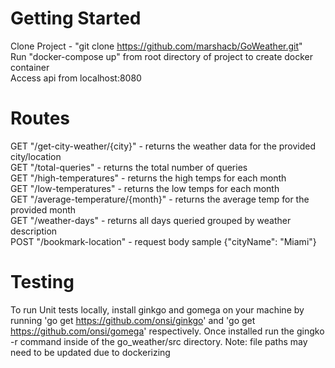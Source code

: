 Getting Started
========================
Clone Project - "git clone https://github.com/marshacb/GoWeather.git"   
Run "docker-compose up" from root directory of project to create docker container  
Access api from localhost:8080   

Routes
==============
GET "/get-city-weather/{city}" - returns the weather data for the provided city/location   
GET "/total-queries" - returns the total number of queries   
GET "/high-temperatures" - returns the high temps for each month   
GET "/low-temperatures" - returns the low temps for each month   
GET "/average-temperature/{month}" - returns the average temp for the provided month   
GET "/weather-days" - returns all days queried grouped by weather description   
POST "/bookmark-location" - request body sample {"cityName": "Miami"}   


Testing
=============
To run Unit tests locally, install ginkgo and gomega on your machine by running 'go get https://github.com/onsi/ginkgo' and 'go get https://github.com/onsi/gomega' respectively.
Once installed run the gingko -r command inside of the go_weather/src directory.
Note: file paths may need to be updated due to dockerizing   